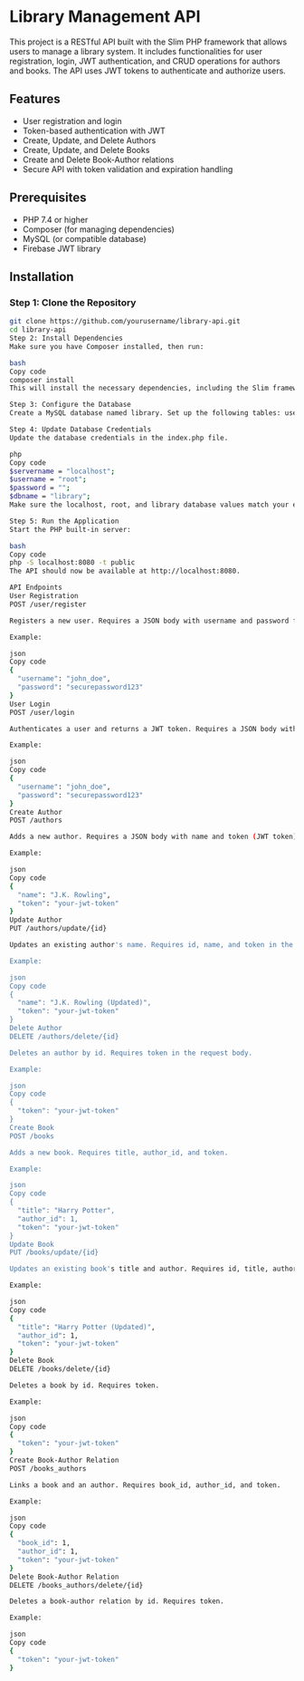 # Library Management API

This project is a RESTful API built with the Slim PHP framework that allows users to manage a library system. It includes functionalities for user registration, login, JWT authentication, and CRUD operations for authors and books. The API uses JWT tokens to authenticate and authorize users.

## Features

- User registration and login
- Token-based authentication with JWT
- Create, Update, and Delete Authors
- Create, Update, and Delete Books
- Create and Delete Book-Author relations
- Secure API with token validation and expiration handling

## Prerequisites

- PHP 7.4 or higher
- Composer (for managing dependencies)
- MySQL (or compatible database)
- Firebase JWT library

## Installation

### Step 1: Clone the Repository

```bash
git clone https://github.com/yourusername/library-api.git
cd library-api
Step 2: Install Dependencies
Make sure you have Composer installed, then run:

bash
Copy code
composer install
This will install the necessary dependencies, including the Slim framework and Firebase JWT.

Step 3: Configure the Database
Create a MySQL database named library. Set up the following tables: users, jwt_tokens, authors, books, and books_authors based on the structure of your application.

Step 4: Update Database Credentials
Update the database credentials in the index.php file.

php
Copy code
$servername = "localhost";
$username = "root";
$password = "";
$dbname = "library";
Make sure the localhost, root, and library database values match your environment.

Step 5: Run the Application
Start the PHP built-in server:

bash
Copy code
php -S localhost:8080 -t public
The API should now be available at http://localhost:8080.

API Endpoints
User Registration
POST /user/register

Registers a new user. Requires a JSON body with username and password fields.

Example:

json
Copy code
{
  "username": "john_doe",
  "password": "securepassword123"
}
User Login
POST /user/login

Authenticates a user and returns a JWT token. Requires a JSON body with username and password fields.

Example:

json
Copy code
{
  "username": "john_doe",
  "password": "securepassword123"
}
Create Author
POST /authors

Adds a new author. Requires a JSON body with name and token (JWT token).

Example:

json
Copy code
{
  "name": "J.K. Rowling",
  "token": "your-jwt-token"
}
Update Author
PUT /authors/update/{id}

Updates an existing author's name. Requires id, name, and token in the request body.

Example:

json
Copy code
{
  "name": "J.K. Rowling (Updated)",
  "token": "your-jwt-token"
}
Delete Author
DELETE /authors/delete/{id}

Deletes an author by id. Requires token in the request body.

Example:

json
Copy code
{
  "token": "your-jwt-token"
}
Create Book
POST /books

Adds a new book. Requires title, author_id, and token.

Example:

json
Copy code
{
  "title": "Harry Potter",
  "author_id": 1,
  "token": "your-jwt-token"
}
Update Book
PUT /books/update/{id}

Updates an existing book's title and author. Requires id, title, author_id, and token.

Example:

json
Copy code
{
  "title": "Harry Potter (Updated)",
  "author_id": 1,
  "token": "your-jwt-token"
}
Delete Book
DELETE /books/delete/{id}

Deletes a book by id. Requires token.

Example:

json
Copy code
{
  "token": "your-jwt-token"
}
Create Book-Author Relation
POST /books_authors

Links a book and an author. Requires book_id, author_id, and token.

Example:

json
Copy code
{
  "book_id": 1,
  "author_id": 1,
  "token": "your-jwt-token"
}
Delete Book-Author Relation
DELETE /books_authors/delete/{id}

Deletes a book-author relation by id. Requires token.

Example:

json
Copy code
{
  "token": "your-jwt-token"
}
